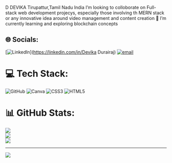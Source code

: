 D DEVIKA
Tirupattur,Tamil Nadu India
I’m looking to colloborate on Full-stack web development projecys, especially those involving th MERN stack or any innovative idea around video management and content creation
🌱 I’m currently learning and exploring blockchain concepts
## 🌐 Socials:
[![LinkedIn](https://img.shields.io/badge/LinkedIn-%230077B5.svg?logo=linkedin&logoColor=white)](https://linkedin.com/in/Devika Durairaj) [![email](https://img.shields.io/badge/Email-D14836?logo=gmail&logoColor=white)](mailto:devika07durairaj@gmail.com) 

# 💻 Tech Stack:
![GitHub](https://img.shields.io/badge/github-%23121011.svg?style=for-the-badge&logo=github&logoColor=white) ![Canva](https://img.shields.io/badge/Canva-%2300C4CC.svg?style=for-the-badge&logo=Canva&logoColor=white) ![CSS3](https://img.shields.io/badge/css3-%231572B6.svg?style=for-the-badge&logo=css3&logoColor=white) ![HTML5](https://img.shields.io/badge/html5-%23E34F26.svg?style=for-the-badge&logo=html5&logoColor=white)
# 📊 GitHub Stats:
![](https://github-readme-stats.vercel.app/api?username=DEVIKA1607-cyber&theme=dark&hide_border=false&include_all_commits=false&count_private=false)<br/>
![](https://nirzak-streak-stats.vercel.app/?user=DEVIKA1607-cyber&theme=dark&hide_border=false)<br/>
![](https://github-readme-stats.vercel.app/api/top-langs/?username=DEVIKA1607-cyber&theme=dark&hide_border=false&include_all_commits=false&count_private=false&layout=compact)

---
[![](https://visitcount.itsvg.in/api?id=DEVIKA1607-cyber&icon=0&color=0)](https://visitcount.itsvg.in)

